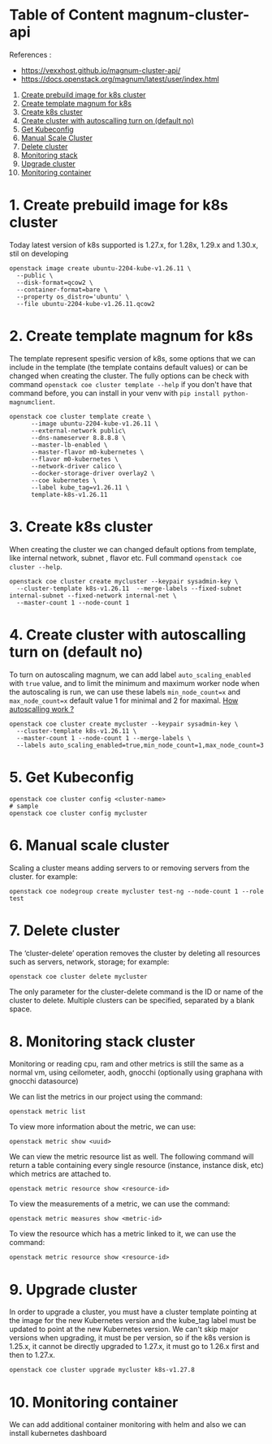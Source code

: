 # Table of Content magnum-cluster-api

References : 
- https://vexxhost.github.io/magnum-cluster-api/
- https://docs.openstack.org/magnum/latest/user/index.html

1. [Create prebuild image for k8s cluster](#1-create-prebuild-image-for-k8s-cluster)
2. [Create template magnum for k8s](#2-create-template-magnum-for-k8s)
3. [Create k8s cluster](#3-create-cluster-with-autoscalling-turn-on-default-no)
4. [Create cluster with autoscalling turn on (default no)](#4-create-cluster-with-autoscalling-turn-on-default-no)
5. [Get Kubeconfig](#5-get-kubeconfig)
6. [Manual Scale Cluster](#6-manual-scale-cluster)
7. [Delete cluster](#7-delete-cluster)
8. [Monitoring stack](#8-monitoring-stack-cluster)
9. [Upgrade cluster](#9-upgrade-cluster)
10. [Monitoring container](#10-monitoring-container)


# 1. Create prebuild image for k8s cluster

Today latest version of k8s supported is 1.27.x, for 1.28x, 1.29.x and 1.30.x, stil on developing

```
openstack image create ubuntu-2204-kube-v1.26.11 \
  --public \
  --disk-format=qcow2 \
  --container-format=bare \
  --property os_distro='ubuntu' \
  --file ubuntu-2204-kube-v1.26.11.qcow2
```

# 2. Create template magnum for k8s
The template represent spesific version of k8s, some options that we can include in the template (the template contains default values) or can be changed when creating the cluster. The fully options can be check with command `openstack coe cluster template --help` if you don't have that command before, you can install in your venv with `pip install python-magnumclient`.

```
openstack coe cluster template create \
      --image ubuntu-2204-kube-v1.26.11 \
      --external-network public\
      --dns-nameserver 8.8.8.8 \
      --master-lb-enabled \
      --master-flavor m0-kubernetes \
      --flavor m0-kubernetes \
      --network-driver calico \
      --docker-storage-driver overlay2 \
      --coe kubernetes \
      --label kube_tag=v1.26.11 \
      template-k8s-v1.26.11
```

# 3. Create k8s cluster
When creating the cluster we can changed default options from template, like internal network, subnet , flavor etc. Full command `openstack coe cluster --help`. 

```
openstack coe cluster create mycluster --keypair sysadmin-key \
  --cluster-template k8s-v1.26.11  --merge-labels --fixed-subnet internal-subnet --fixed-network internal-net \
  --master-count 1 --node-count 1
```

# 4. Create cluster with autoscalling turn on (default no)
To turn on autoscaling magnum, we can add label `auto_scaling_enabled` with `true` value, and to limit the minimum and maximum worker node when the autoscaling is run, we can use these labels `min_node_count=x` and `max_node_count=x` default value 1 for minimal and 2 for maximal.
[How autoscalling work ?](https://github.com/pahrialms/magnum-capi/blob/main/autoscalling/autoscalling_flow.md)
```
openstack coe cluster create mycluster --keypair sysadmin-key \
  --cluster-template k8s-v1.26.11 \
  --master-count 1 --node-count 1 --merge-labels \
  --labels auto_scaling_enabled=true,min_node_count=1,max_node_count=3 
```

# 5. Get Kubeconfig

```
openstack coe cluster config <cluster-name>
# sample
openstack coe cluster config mycluster
```

# 6. Manual scale cluster
Scaling a cluster means adding servers to or removing servers from the cluster. for example:

```
openstack coe nodegroup create mycluster test-ng --node-count 1 --role test
```

# 7. Delete cluster
The ‘cluster-delete’ operation removes the cluster by deleting all resources such as servers, network, storage; for example:
```
openstack coe cluster delete mycluster
```
The only parameter for the cluster-delete command is the ID or name of the cluster to delete. Multiple clusters can be specified, separated by a blank space.

# 8. Monitoring stack cluster

Monitoring or reading cpu, ram and other metrics is still the same as a normal vm, using ceilometer, aodh, gnocchi (optionally using graphana with gnocchi datasource)

We can list the metrics in our project using the command:
```
openstack metric list
```

To view more information about the metric, we can use:
```
openstack metric show <uuid>
```

We can view the metric resource list as well. The following command will return a table containing every single resource (instance, instance disk, etc) which metrics are attached to.
```
openstack metric resource show <resource-id>
```

To view the measurements of a metric, we can use the command:
```
openstack metric measures show <metric-id>
```
To view the resource which has a metric linked to it, we can use the command:
```
openstack metric resource show <resource-id>
```
# 9. Upgrade cluster

In order to upgrade a cluster, you must have a cluster template pointing at the image for the new Kubernetes version and the kube_tag label must be updated to point at the new Kubernetes version. We can't skip major versions when upgrading, it must be per version, so if the k8s version is 1.25.x, it cannot be directly upgraded to 1.27.x, it must go to 1.26.x first and then to 1.27.x.
```
openstack coe cluster upgrade mycluster k8s-v1.27.8
```

# 10. Monitoring container

We can add additional container monitoring with helm and also we can install kubernetes dashboard


